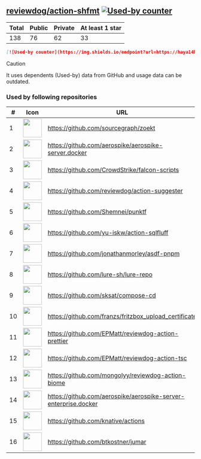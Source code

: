 





## [reviewdog/action-shfmt](https://github.com/reviewdog/action-shfmt) [![Used-by counter](https://img.shields.io/endpoint?url=https://haya14busa.github.io/github-used-by/data/reviewdog/action-shfmt/shieldsio.json)](https://github.com/haya14busa/github-used-by/tree/main/repo/reviewdog/action-shfmt)

| Total | Public | Private | At least 1 star
| ----- | ------ | ------- | ---------------
| 138 | 76 | 62 | 33 |

```md
[![Used-by counter](https://img.shields.io/endpoint?url=https://haya14busa.github.io/github-used-by/data/reviewdog/action-shfmt/shieldsio.json)](https://github.com/haya14busa/github-used-by/tree/main/repo/reviewdog/action-shfmt)
```

> [!CAUTION]
> It uses dependents (Used-by) data from GitHub and usage data can be outdated.

### Used by following repositories

| # | Icon | URL | Stars |
| -- | -- | -- | -- | 
|1|<img src="https://github.com/sourcegraph.png" width=50 height=50>|https://github.com/sourcegraph/zoekt|534|
|2|<img src="https://github.com/aerospike.png" width=50 height=50>|https://github.com/aerospike/aerospike-server.docker|140|
|3|<img src="https://github.com/CrowdStrike.png" width=50 height=50>|https://github.com/CrowdStrike/falcon-scripts|125|
|4|<img src="https://github.com/reviewdog.png" width=50 height=50>|https://github.com/reviewdog/action-suggester|100|
|5|<img src="https://github.com/Shemnei.png" width=50 height=50>|https://github.com/Shemnei/punktf|75|
|6|<img src="https://github.com/yu-iskw.png" width=50 height=50>|https://github.com/yu-iskw/action-sqlfluff|64|
|7|<img src="https://github.com/jonathanmorley.png" width=50 height=50>|https://github.com/jonathanmorley/asdf-pnpm|60|
|8|<img src="https://github.com/lure-sh.png" width=50 height=50>|https://github.com/lure-sh/lure-repo|51|
|9|<img src="https://github.com/sksat.png" width=50 height=50>|https://github.com/sksat/compose-cd|39|
|10|<img src="https://github.com/franzs.png" width=50 height=50>|https://github.com/franzs/fritzbox_upload_certificate|38|
|11|<img src="https://github.com/EPMatt.png" width=50 height=50>|https://github.com/EPMatt/reviewdog-action-prettier|19|
|12|<img src="https://github.com/EPMatt.png" width=50 height=50>|https://github.com/EPMatt/reviewdog-action-tsc|19|
|13|<img src="https://github.com/mongolyy.png" width=50 height=50>|https://github.com/mongolyy/reviewdog-action-biome|18|
|14|<img src="https://github.com/aerospike.png" width=50 height=50>|https://github.com/aerospike/aerospike-server-enterprise.docker|15|
|15|<img src="https://github.com/knative.png" width=50 height=50>|https://github.com/knative/actions|11|
|16|<img src="https://github.com/btkostner.png" width=50 height=50>|https://github.com/btkostner/jumar|5|

